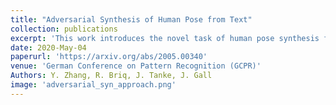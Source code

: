 ```yaml
---
title: "Adversarial Synthesis of Human Pose from Text"
collection: publications
excerpt: 'This work introduces the novel task of human pose synthesis from text. In order to solve this task, we propose a model that is based on a conditional generative adversarial network. It is designed to generate 2D human poses conditioned on human-written text descriptions. The model is trained and evaluated using the COCO dataset, which consists of images capturing complex everyday scenes. We show through qualitative and quantitative results that the model is capable of synthesizing plausible poses matching the given text, indicating it is possible to generate poses that are consistent with the given semantic features, especially for actions with distinctive poses. We also show that the model outperforms a vanilla GAN.'
date: 2020-May-04
paperurl: 'https://arxiv.org/abs/2005.00340'
venue: 'German Conference on Pattern Recognition (GCPR)'
Authors: Y. Zhang, R. Briq, J. Tanke, J. Gall
image: 'adversarial_syn_approach.png'
---
```

